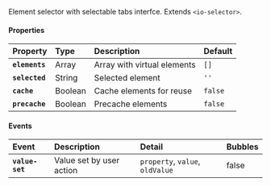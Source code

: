 Element selector with selectable tabs interfce. Extends `<io-selector>`.

<io-element-demo element="io-selector-tabs" properties='{"elements": [["div", {"name": "first"}, "First content"], ["div", {"name": "second"}, "Second content"]], "selected": "first", "cache": false, "precache": false}'></io-element-demo>

#### Properties ####

| Property | Type | Description | Default |
|:---------|:-----|:------------|:--------|
| **`elements`** | Array    | Array with virtual elements | `[]`    |
| **`selected`** | String   | Selected element            | `''`    |
| **`cache`**    | Boolean  | Cache elements for reuse    | `false` |
| **`precache`** | Boolean  | Precache elements           | `false` |

#### Events ####

| Event | Description | Detail | Bubbles |
|:------|:------------|:-------|:--------|
| **`value-set`** | Value set by user action | `property`, `value`, `oldValue` | false |
